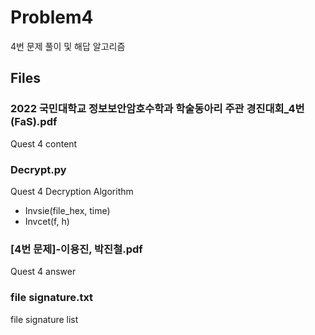 # Problem4
4번 문제 풀이 및 해답 알고리즘

## Files
### 2022 국민대학교 정보보안암호수학과 학술동아리 주관 경진대회_4번(FaS).pdf
Quest 4 content

### Decrypt.py
Quest 4 Decryption Algorithm
- Invsie(file_hex, time)
- Invcet(f, h)

### [4번 문제]-이용진, 박진철.pdf
Quest 4 answer

### file signature.txt
file signature list
